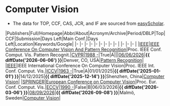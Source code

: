 # Computer Vision

- The data for TOP, CCF, CAS, JCR, and IF are sourced from [easyScholar](https://www.easyscholar.cc/).

|Publishers|Full/Homepage|Abbr/About|Acronym/Archive|Period/DBLP|Top|CCF|Submission|Days Left|Main Conf.|Days Left|Location|Keywords/Google|
|-         |-            |-         |-              |-          |-  |-  |-         |-        |          |-        |-       |-              |
|[IEEE](https://ieeexplore.ieee.org/)|[IEEE Conference On Computer Vision And Pattern Recognition](https://cvpr.thecvf.com/)|Proc. IEEE Conf. Comput. Vis. Pattern Recognit.|[CVPR](https://ieeexplore.ieee.org/xpl/conhome/1000147/all-proceedings)|[1988 -](https://dblp.org/db/conf/cvpr/index.html)|True|A|||[06/06/2026](https://cvpr.thecvf.com/Conferences/2026)|**{{ diffDate('2026-06-06') }}**|Denver, CO, USA|[Pattern Recognition](https://www.google.com/search?q=Pattern+Recognition)|
|[IEEE](https://ieeexplore.ieee.org/)|IEEE International Conference On Computer Vision|Proc. IEEE Int. Conf. Comput. Vis.|[ICCV](https://ieeexplore.ieee.org/xpl/conhome/1000149/all-proceedings)|[1963 -](https://dblp.org/db/conf/iccv/index.html)|True|A|01/01/2025|**{{ diffDate('2025-01-01') }}**|14/12/2025|**{{ diffDate('2025-12-14') }}**|Shenzhen, China|[Computer Vision](https://www.google.com/search?q=Computer+Vision)|
|[SPRINGER](https://www.springer.com/)|[European Conference on Computer Vision](https://eccv.ecva.net/)|Proc. Eur. Conf. Comput. Vis.|[ECCV](https://link.springer.com/conference/eccv)|[1990 -](https://dblp.org/db/conf/eccv/index.html)|False|B|06/03/2026|**{{ diffDate('2026-03-06') }}**|[08/09/2026](https://eccv.ecva.net/)|**{{ diffDate('2026-09-08') }}**|Malmö, Sweden|[Computer Vision](https://www.google.com/search?q=Computer+Vision)|

